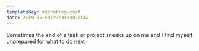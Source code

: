 ```yaml
---
templateKey: microblog-post
date: 2019-05-01T23:34:08.014Z
---
```


Sometimes the end of a task or project sneaks up on me and I find myself unprepared for what to do next.
